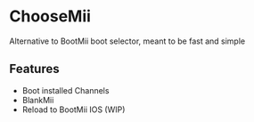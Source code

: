 # ChooseMii

Alternative to BootMii boot selector, meant to be fast and simple
## Features
- Boot installed Channels
- BlankMii
- Reload to BootMii IOS (WIP)
